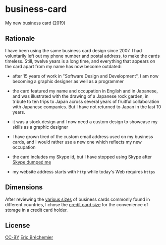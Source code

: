 # business-card
My new business card (2019)

## Rationale

I have been using the same business card design since 2007. I had voluntarily
left out my phone number and postal address, to make the cards timeless.
Still, twelve years is a long time, and everything that appears on the card
apart from my name has now become outdated:

* after 15 years of work in "Software Design and Development",
  I am now becoming a graphic designer as well as a programmer

* the card featured my name and occupation in English and in Japanese,
  and was illustrated with the drawing of a Japanese rock garden,
  in tribute to ten trips to Japan across several years of fruitful
  collaboration with Japanese companies.
  But I have not returned to Japan in the last 10 years.

* it was a stock design and I now need a custom design
  to showcase my skills as a graphic designer

* I have grown tired of the custom email address used on my business cards,
  and I would rather use a new one which reflects my new occupation

* the card includes my Skype id, but I have stopped using Skype
  after [Skype dumped me][]

* my website address starts with `http` while today's Web requires `https`

[Skype dumped me]: https://github.com/eric-brechemier/how-i-replaced-skype-with-twilio/issues/1

## Dimensions

After reviewing the [various sizes][] of business cards commonly found in
different countries, I chose the [credit card size][] for the convenience
of storage in a credit card holder.

[various sizes]: https://en.wikipedia.org/wiki/Business_card#Dimensions
[credit card size]: https://en.wikipedia.org/wiki/Credit_card#Technical_specifications

## License

[CC-BY][] [Eric Bréchemier][ATTRIBUTION]

[CC-BY]: https://creativecommons.org/licenses/by/4.0/
[ATTRIBUTION]: https://github.com/eric-brechemier/business-card
